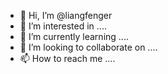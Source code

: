 - 👋 Hi, I’m @liangfenger
- 👀 I’m interested in ....
- 🌱 I’m currently learning ....
- 💞️ I’m looking to collaborate on ....
- 📫 How to reach me ....

<!---
liangfenger/liangfenger is a ✨ special ✨ repository because its `README.md` (this file) appears on your GitHub profile.
You can click the Preview link to take a look at your changes.
--->
